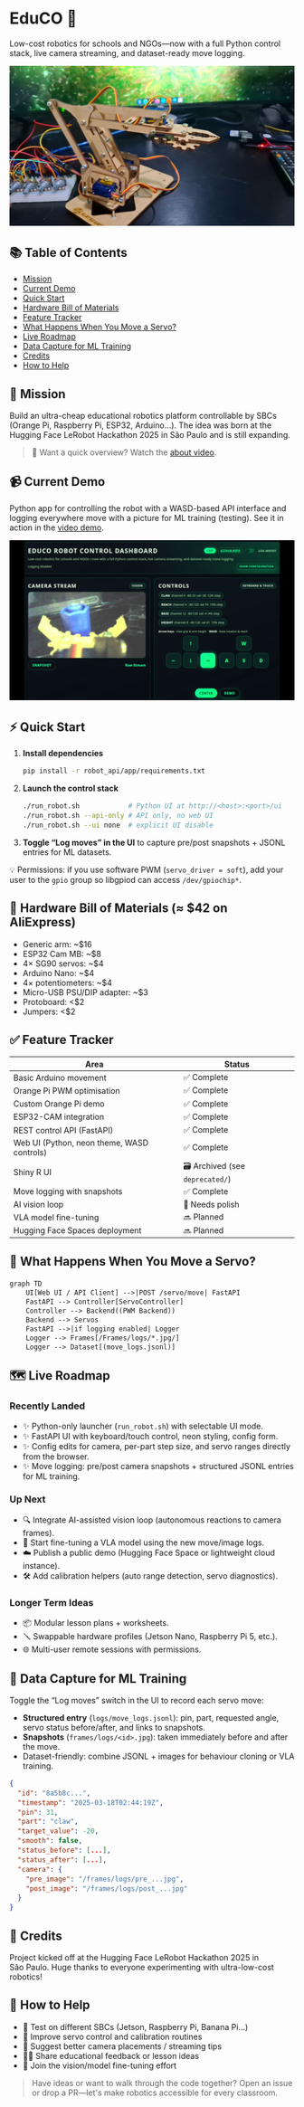 # EduCO 🤖

Low-cost robotics for schools and NGOs—now with a full Python control stack, live camera streaming, and dataset-ready move logging.

![Demo](thumb.png)

## 📚 Table of Contents
- [Mission](#mission)
- [Current Demo](#current-demo)
- [Quick Start](#quick-start)
- [Hardware Bill of Materials](#hardware-bill-of-materials)
- [Feature Tracker](#feature-tracker)
- [What Happens When You Move a Servo?](#what-happens-when-you-move-a-servo)
- [Live Roadmap](#live-roadmap)
- [Data Capture for ML Training](#data-capture-for-ml-training)
- [Credits](#credits)
- [How to Help](#how-to-help)

## 🎯 Mission
Build an ultra-cheap educational robotics platform controllable by SBCs (Orange Pi, Raspberry Pi, ESP32, Arduino…). The idea was born at the Hugging Face LeRobot Hackathon 2025 in São Paulo and is still expanding.

> 🎥 Want a quick overview? Watch the [about video](https://github.com/hugorteixeira/educo/raw/refs/heads/main/about_educo.mp4).

## 📹 Current Demo
Python app for controlling the robot with a WASD-based API interface and logging everywhere move with a picture for ML training (testing). See it in action in the [video demo](https://github.com/hugorteixeira/educo/raw/refs/heads/main/demo_robot_api.mp4).

![Demo](educo_3.png)

## ⚡ Quick Start
1. **Install dependencies**
   ```bash
   pip install -r robot_api/app/requirements.txt
   ```
2. **Launch the control stack**
   ```bash
   ./run_robot.sh            # Python UI at http://<host>:<port>/ui
   ./run_robot.sh --api-only # API only, no web UI
   ./run_robot.sh --ui none  # explicit UI disable
   ```
3. **Toggle “Log moves” in the UI** to capture pre/post snapshots + JSONL entries for ML datasets.

💡 Permissions: if you use software PWM (`servo_driver = soft`), add your user to the `gpio` group so libgpiod can access `/dev/gpiochip*`.

## 🧰 Hardware Bill of Materials (≈ $42 on AliExpress)
- Generic arm: ~$16
- ESP32 Cam MB: ~$8
- 4× SG90 servos: ~$4
- Arduino Nano: ~$4
- 4× potentiometers: ~$4
- Micro-USB PSU/DIP adapter: ~$3
- Protoboard: <$2
- Jumpers: <$2

## ✅ Feature Tracker
| Area | Status |
|------|--------|
| Basic Arduino movement | ✅ Complete |
| Orange Pi PWM optimisation | ✅ Complete |
| Custom Orange Pi demo | ✅ Complete |
| ESP32-CAM integration | ✅ Complete |
| REST control API (FastAPI) | ✅ Complete |
| Web UI (Python, neon theme, WASD controls) | ✅ Complete |
| Shiny R UI | 🗃️ Archived (see `deprecated/`) |
| Move logging with snapshots | ✅ Complete |
| AI vision loop | 🔄 Needs polish |
| VLA model fine-tuning | 🔜 Planned |
| Hugging Face Spaces deployment | 🔜 Planned |

## 🧠 What Happens When You Move a Servo?
```mermaid
graph TD
    UI[Web UI / API Client] -->|POST /servo/move| FastAPI
    FastAPI --> Controller[ServoController]
    Controller --> Backend((PWM Backend))
    Backend --> Servos
    FastAPI -->|if logging enabled| Logger
    Logger --> Frames[/Frames/logs/*.jpg/]
    Logger --> Dataset[(move_logs.jsonl)]
```

## 🗺️ Live Roadmap
### Recently Landed
- ✨ Python-only launcher (`run_robot.sh`) with selectable UI mode.
- ✨ FastAPI UI with keyboard/touch control, neon styling, config form.
- ✨ Config edits for camera, per-part step size, and servo ranges directly from the browser.
- ✨ Move logging: pre/post camera snapshots + structured JSONL entries for ML training.

### Up Next
- 🔍 Integrate AI-assisted vision loop (autonomous reactions to camera frames).
- 🧠 Start fine-tuning a VLA model using the new move/image logs.
- ☁️ Publish a public demo (Hugging Face Space or lightweight cloud instance).
- 🛠️ Add calibration helpers (auto range detection, servo diagnostics).

### Longer Term Ideas
- 📦 Modular lesson plans + worksheets.
- 🪛 Swappable hardware profiles (Jetson Nano, Raspberry Pi 5, etc.).
- 🌐 Multi-user remote sessions with permissions.

## 🧾 Data Capture for ML Training
Toggle the “Log moves” switch in the UI to record each servo move:

- **Structured entry** (`logs/move_logs.jsonl`): pin, part, requested angle, servo status before/after, and links to snapshots.
- **Snapshots** (`frames/logs/<id>.jpg`): taken immediately before and after the move.
- Dataset-friendly: combine JSONL + images for behaviour cloning or VLA training.

```json
{
  "id": "8a5b8c...",
  "timestamp": "2025-03-18T02:44:19Z",
  "pin": 31,
  "part": "claw",
  "target_value": -20,
  "smooth": false,
  "status_before": [...],
  "status_after": [...],
  "camera": {
    "pre_image": "/frames/logs/pre_...jpg",
    "post_image": "/frames/logs/post_...jpg"
  }
}
```

## 🙌 Credits
Project kicked off at the Hugging Face LeRobot Hackathon 2025 in São Paulo. Huge thanks to everyone experimenting with ultra-low-cost robotics!

## 🤝 How to Help
- 🧪 Test on different SBCs (Jetson, Raspberry Pi, Banana Pi…)
- 🧷 Improve servo control and calibration routines
- 📸 Suggest better camera placements / streaming tips
- 🧑‍🏫 Share educational feedback or lesson ideas
- 🧠 Join the vision/model fine-tuning effort

> Have ideas or want to walk through the code together? Open an issue or drop a PR—let's make robotics accessible for every classroom.
